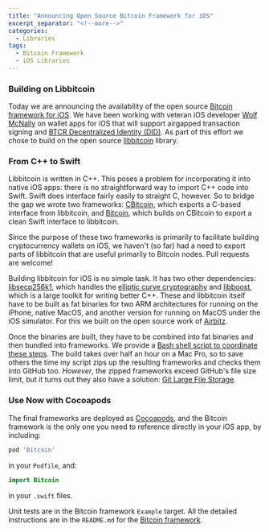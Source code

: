 ```yaml
---
title: "Announcing Open Source Bitcoin Framework for iOS"
excerpt_separator: "<!--more-->"
categories:
  - Libraries
tags:
  - Bitcoin Framework
  - iOS Libraries
---
```


### Building on Libbitcoin

Today we are announcing the availability of the open source [Bitcoin framework for iOS](https://github.com/BlockchainCommons/iOS-Bitcoin). We have been working with veteran iOS developer [Wolf McNally](https://wolfmcnally.com/125/announcing-open-source-bitcoin-framework-for-ios/) on wallet apps for iOS that will support airgapped transaction signing and [BTCR Decentralized Identity (DID)](https://w3c-ccg.github.io/didm-btcr/). As part of this effort we chose to build on the open source [libbitcoin](https://libbitcoin.org/) library.

<!--more-->

### From C++ to Swift

Libbitcoin is written in C++. This poses a problem for incorporating it into native iOS apps: there is no straightforward way to import C++ code into Swift. Swift does interface fairly easily to straight C, however. So to bridge the gap we wrote two frameworks: [CBitcoin](https://github.com/BlockchainCommons/iOS-CBitcoin), which exports a C-based interface from libbitcoin, and [Bitcoin](https://github.com/BlockchainCommons/iOS-Bitcoin), which builds on CBitcoin to export a clean Swift interface to libbitcoin.

Since the purpose of these two frameworks is primarily to facilitate building cryptocurrency wallets on iOS, we haven't (so far) had a need to export parts of libbitcoin that are useful primarily to Bitcoin nodes. Pull requests are welcome!

Building libbitcoin for iOS is no simple task. It has two other dependencies: [libsecp256k1](https://github.com/bitcoin-core/secp256k1), which handles the [elliptic curve cryptography](https://en.wikipedia.org/wiki/Elliptic-curve_cryptography) and [libboost](https://www.boost.org/), which is a large toolkit for writing better C++. These and libbitcoin itself have to be built as fat binaries for two ARM architectures for running on the iPhone, native MacOS, and another version for running on MacOS under the iOS simulator. For this we built on the open source work of [Airbitz](https://en.bitcoin.it/wiki/Airbitz).

Once the binaries are built, they have to be combined into fat binaries and then bundled into frameworks. We provide a [Bash shell script to coordinate these steps](https://github.com/BlockchainCommons/iOS-CBitcoin/blob/master/build_frameworks.sh). The build takes over half an hour on a Mac Pro, so to save others the time my script zips up the resulting frameworks and checks them into GitHub too. _However_, the zipped frameworks exceed GitHub's file size limit, but it turns out they also have a solution: [Git Large File Storage](https://git-lfs.github.com/).

### Use Now with Cocoapods

The final frameworks are deployed as [Cocoapods](https://cocoapods.org/), and the Bitcoin framework is the only one you need to reference directly in your iOS app, by including:

```ruby
pod 'Bitcoin'
```

in your `Podfile`, and:

```swift
import Bitcoin
```

in your `.swift` files.

Unit tests are in the Bitcoin framework `Example` target. All the detailed instructions are in the `README.md` for the [Bitcoin framework](https://github.com/BlockchainCommons/iOS-Bitcoin).
